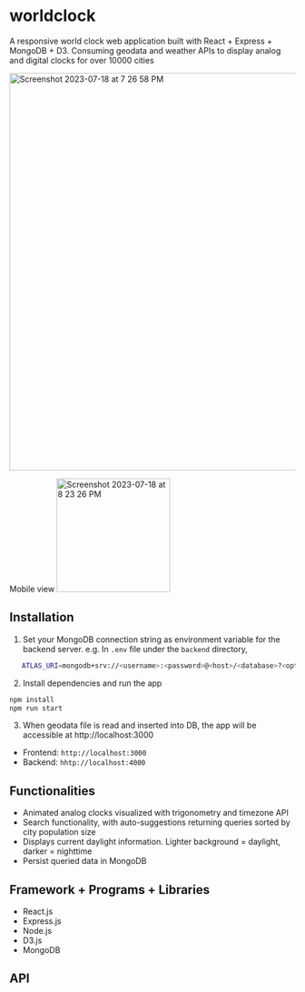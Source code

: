 # worldclock

A responsive world clock web application built with React + Express + MongoDB + D3. Consuming geodata and weather APIs to display analog and digital clocks for over 10000 cities

<img width="700" alt="Screenshot 2023-07-18 at 7 26 58 PM" src="https://github.com/gyhn2/worldclock/assets/80073085/cbd3836b-f1ae-4fc0-8d11-b99e769cb8c2">

Mobile view
<img width="200" alt="Screenshot 2023-07-18 at 8 23 26 PM" src="https://github.com/gyhn2/worldclock/assets/80073085/ce3d3676-b713-43d5-a10c-e4c80f48660f">


## Installation
1. Set your MongoDB connection string as environment variable for the backend server.
e.g. In `.env` file under the `backend` directory,
```bash
   ATLAS_URI=mongodb+srv://<username>:<password>@<host>/<database>?<options>
```

2. Install dependencies and run the app
```bash
npm install
npm run start
```

3. When geodata file is read and inserted into DB, the app will be accessible at http://localhost:3000

* Frontend: `http://localhost:3000`
* Backend: `hhtp://localhost:4000`

## Functionalities

* Animated analog clocks visualized with trigonometry and timezone API
* Search functionality, with auto-suggestions returning queries sorted by city population size
* Displays current daylight information. Lighter background = daylight, darker = nighttime
* Persist queried data in MongoDB

## Framework + Programs + Libraries

* React.js
* Express.js
* Node.js
* D3.js
* MongoDB

## API
